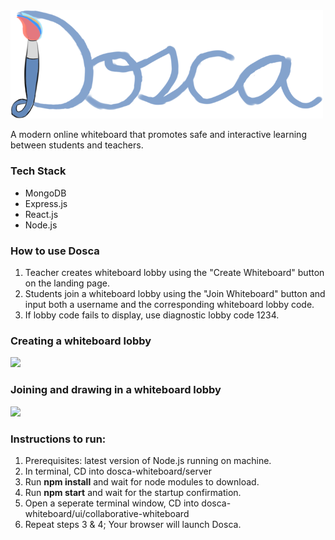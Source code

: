 <img src="./dosca-whiteboard/ui/collaborative-whiteboard/src/assets/Doscafull.png" width="500"/>

A modern online whiteboard that promotes safe and interactive learning between students and teachers.

### Tech Stack
* MongoDB
* Express.js
* React.js
* Node.js

### How to use Dosca
1. Teacher creates whiteboard lobby using the "Create Whiteboard" button on the landing page.
2. Students join a whiteboard lobby using the "Join Whiteboard" button and input both a username and the corresponding whiteboard lobby code.
3. If lobby code fails to display, use diagnostic lobby code 1234.

### Creating a whiteboard lobby
<img src="./dosca-whiteboard/ui/collaborative-whiteboard/src/assets/createlobby.gif" width="500"/>

### Joining and drawing in a whiteboard lobby
<img src="./dosca-whiteboard/ui/collaborative-whiteboard/src/assets/collaborativedrawing.gif" width="500"/>

### Instructions to run:
1. Prerequisites: latest version of Node.js running on machine.
2. In terminal, CD into dosca-whiteboard/server
3. Run **npm install** and wait for node modules to download.
4. Run **npm start** and wait for the startup confirmation.
5. Open a seperate terminal window, CD into dosca-whiteboard/ui/collaborative-whiteboard
6. Repeat steps 3 & 4; Your browser will launch Dosca.
